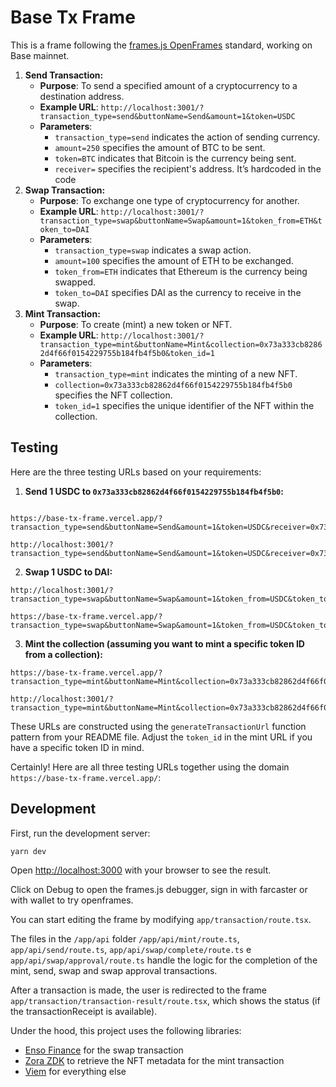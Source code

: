# Base Tx Frame

This is a frame following the [frames.js OpenFrames](https://framesjs.org/middleware/openframes) standard, working on Base mainnet.

1. **Send Transaction:**
   - **Purpose**: To send a specified amount of a cryptocurrency to a destination address.
   - **Example URL**: `http://localhost:3001/?transaction_type=send&buttonName=Send&amount=1&token=USDC`
   - **Parameters**:
     - `transaction_type=send` indicates the action of sending currency.
     - `amount=250` specifies the amount of BTC to be sent.
     - `token=BTC` indicates that Bitcoin is the currency being sent.
     - `receiver=` specifies the recipient's address. It’s hardcoded in the code
2. **Swap Transaction:**
   - **Purpose**: To exchange one type of cryptocurrency for another.
   - **Example URL**: `http://localhost:3001/?transaction_type=swap&buttonName=Swap&amount=1&token_from=ETH&token_to=DAI`
   - **Parameters**:
     - `transaction_type=swap` indicates a swap action.
     - `amount=100` specifies the amount of ETH to be exchanged.
     - `token_from=ETH` indicates that Ethereum is the currency being swapped.
     - `token_to=DAI` specifies DAI as the currency to receive in the swap.
3. **Mint Transaction:**
   - **Purpose**: To create (mint) a new token or NFT.
   - **Example URL**: `http://localhost:3001/?transaction_type=mint&buttonName=Mint&collection=0x73a333cb82862d4f66f0154229755b184fb4f5b0&token_id=1`
   - **Parameters**:
     - `transaction_type=mint` indicates the minting of a new NFT.
     - `collection=0x73a333cb82862d4f66f0154229755b184fb4f5b0` specifies the NFT collection.
     - `token_id=1` specifies the unique identifier of the NFT within the collection.

## Testing

Here are the three testing URLs based on your requirements:

1. **Send 1 USDC to `0x73a333cb82862d4f66f0154229755b184fb4f5b0`:**

```

https://base-tx-frame.vercel.app/?transaction_type=send&buttonName=Send&amount=1&token=USDC&receiver=0x73a333cb82862d4f66f0154229755b184fb4f5b0
```

```
http://localhost:3001/?transaction_type=send&buttonName=Send&amount=1&token=USDC&receiver=0x73a333cb82862d4f66f0154229755b184fb4f5b0
```

2. **Swap 1 USDC to DAI:**

```
http://localhost:3001/?transaction_type=swap&buttonName=Swap&amount=1&token_from=USDC&token_to=DAI
```

```
https://base-tx-frame.vercel.app/?transaction_type=swap&buttonName=Swap&amount=1&token_from=USDC&token_to=DAI
```

3. **Mint the collection (assuming you want to mint a specific token ID from a collection):**

```
https://base-tx-frame.vercel.app/?transaction_type=mint&buttonName=Mint&collection=0x73a333cb82862d4f66f0154229755b184fb4f5b0&token_id=1
```

```
http://localhost:3001/?transaction_type=mint&buttonName=Mint&collection=0x73a333cb82862d4f66f0154229755b184fb4f5b0&token_id=1
```

These URLs are constructed using the `generateTransactionUrl` function pattern from your README file. Adjust the `token_id` in the mint URL if you have a specific token ID in mind.

Certainly! Here are all three testing URLs together using the domain `https://base-tx-frame.vercel.app/`:

## Development

First, run the development server:

```bash
yarn dev
```

Open [http://localhost:3000](http://localhost:3000) with your browser to see the result.

Click on Debug to open the frames.js debugger, sign in with farcaster or with wallet to try openframes.

You can start editing the frame by modifying `app/transaction/route.tsx`.

The files in the `/app/api` folder `/app/api/mint/route.ts`, `app/api/send/route.ts`, `app/api/swap/complete/route.ts` e `app/api/swap/approval/route.ts` handle the logic for the completion of the mint, send, swap and swap approval transactions.

After a transaction is made, the user is redirected to the frame `app/transaction/transaction-result/route.tsx`, which shows the status (if the transactionReceipt is available).

Under the hood, this project uses the following libraries:

- [Enso Finance](https://enso.finance) for the swap transaction
- [Zora ZDK](https://docs.zora.co/docs/zora-api/zdk) to retrieve the NFT metadata for the mint transaction
- [Viem](https://viem.sh) for everything else
